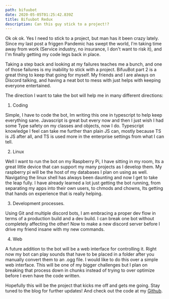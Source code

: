 ```yaml
---
path: bifuubot
date: 2020-05-05T01:25:42.839Z
title: Bifuubot Redux
description: Can this guy stick to a project!?
---
```

Ok ok ok. Yes I need to stick to a project, but man has it been crazy lately. Since my last post a friggen Pandemic has swept the world, I'm taking time away from work (Service industry, no insurance, I don't want to risk it), and I'm finally getting my code legs back in place.

Taking a step back and looking at my failures teaches me a bunch, and one of those failures is my inability to stick with a project. BifuuBot part 2 is a great thing to keep that going for myself. My friends and I are always on Discord talking, and having a neat bot to mess with just helps with keeping everyone entertained. 

The direction I want to take the bot will help me in many different directions:

1. Coding

Simple, I have to code the bot, Im writing this one in typescript to help keep everything sane. Javascript is great but every now and then I just wish I had some Type safety on my classes and objects, now I do. Typescript knowledge I feel can take me further than plain JS can, mostly because TS is JS after all, and TS is used more in the enterprise settings from what I can tell.

2. Linux

Well I want to run the bot on my Raspberry Pi, I have sitting in my room, Its a great little device that can support my many projects as I develop them. My raspberry pi will be the host of my databases I plan on using as well. Navigating the linux shell has always been daunting and now I get to take the leap fully. I have already learned a lot just getting the bot running, from separating my apps into their own users, to chmods and chowns, Its getting that hands on experience that is really helping.

3. Development processes.

Using Git and multiple discord bots, I am embracing a proper dev flow in terms of a production build and a dev build. I can break one bot without completely affecting the other! Now to make a new discord server before I drive my friend insane with my new commands.

4. Web

A future addition to the bot will be a web interface for controlling it. Right now my bot can play sounds that have to be placed in a folder after you manually convert them to an .ogg file. I would like to do this over a simple web interface. This will be one of my bigger challenges but I plan on breaking that process down in chunks instead of trying to over optimize before I even have the code written.



Hopefully this will be the project that kicks me off and gets me going. Stay tuned to the blog for further updates! And check out the code at my [Github](https://github.com/Bifuu/BifuuBot).
